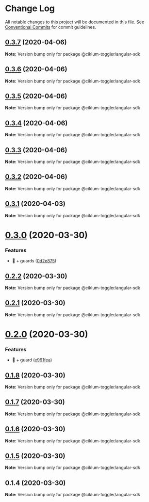 # Change Log

All notable changes to this project will be documented in this file.
See [Conventional Commits](https://conventionalcommits.org) for commit guidelines.

## [0.3.7](https://github.com/ciklum-digital/ciklum-toggler-angular-sdk/compare/v0.3.6...v0.3.7) (2020-04-06)

**Note:** Version bump only for package @ciklum-toggler/angular-sdk





## [0.3.6](https://github.com/ciklum-digital/ciklum-toggler-angular-sdk/compare/v0.3.5...v0.3.6) (2020-04-06)

**Note:** Version bump only for package @ciklum-toggler/angular-sdk





## [0.3.5](https://github.com/ciklum-digital/ciklum-toggler-angular-sdk/compare/v0.3.4...v0.3.5) (2020-04-06)

**Note:** Version bump only for package @ciklum-toggler/angular-sdk





## [0.3.4](https://github.com/ciklum-digital/ciklum-toggler-angular-sdk/compare/v0.3.3...v0.3.4) (2020-04-06)

**Note:** Version bump only for package @ciklum-toggler/angular-sdk





## [0.3.3](https://github.com/ciklum-digital/ciklum-toggler-angular-sdk/compare/v0.3.2...v0.3.3) (2020-04-06)

**Note:** Version bump only for package @ciklum-toggler/angular-sdk





## [0.3.2](https://github.com/ciklum-digital/ciklum-toggler-angular-sdk/compare/v0.3.1...v0.3.2) (2020-04-06)

**Note:** Version bump only for package @ciklum-toggler/angular-sdk





## [0.3.1](https://github.com/ciklum-digital/ciklum-toggler-angular-sdk/compare/v0.3.0...v0.3.1) (2020-04-03)

**Note:** Version bump only for package @ciklum-toggler/angular-sdk





# [0.3.0](https://github.com/ciklum-digital/ciklum-toggler-angular-sdk/compare/v0.2.2...v0.3.0) (2020-03-30)


### Features

* 🎸 + guards ([0d2e875](https://github.com/ciklum-digital/ciklum-toggler-angular-sdk/commit/0d2e875abfe99753a60202c4bf05d76d531cddc0))





## [0.2.2](https://github.com/ciklum-digital/ciklum-toggler-angular-sdk/compare/v0.2.1...v0.2.2) (2020-03-30)

**Note:** Version bump only for package @ciklum-toggler/angular-sdk





## [0.2.1](https://github.com/ciklum-digital/ciklum-toggler-angular-sdk/compare/v0.2.0...v0.2.1) (2020-03-30)

**Note:** Version bump only for package @ciklum-toggler/angular-sdk





# [0.2.0](https://github.com/ciklum-digital/ciklum-toggler-angular-sdk/compare/v0.1.8...v0.2.0) (2020-03-30)


### Features

* 🎸 + guard ([e991fea](https://github.com/ciklum-digital/ciklum-toggler-angular-sdk/commit/e991fea70a7a650ad04b8b3753f71451fb53b23c))





## [0.1.8](https://github.com/ciklum-digital/ciklum-toggler-angular-sdk/compare/v0.1.7...v0.1.8) (2020-03-30)

**Note:** Version bump only for package @ciklum-toggler/angular-sdk





## [0.1.7](https://github.com/ciklum-digital/ciklum-toggler-angular-sdk/compare/v0.1.6...v0.1.7) (2020-03-30)

**Note:** Version bump only for package @ciklum-toggler/angular-sdk





## [0.1.6](https://github.com/ciklum-digital/ciklum-toggler-angular-sdk/compare/v0.1.5...v0.1.6) (2020-03-30)

**Note:** Version bump only for package @ciklum-toggler/angular-sdk





## [0.1.5](https://github.com/ciklum-digital/ciklum-toggler-angular-sdk/compare/v0.1.4...v0.1.5) (2020-03-30)

**Note:** Version bump only for package @ciklum-toggler/angular-sdk





## 0.1.4 (2020-03-30)

**Note:** Version bump only for package @ciklum-toggler/angular-sdk
